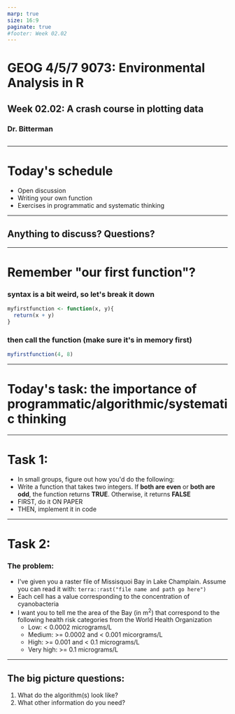 ```yaml
---
marp: true
size: 16:9 
paginate: true
#footer: Week 02.02
---
```


# GEOG 4/5/7 9073: Environmental Analysis in R

## 

## Week 02.02: A crash course in plotting data

### Dr. Bitterman

## 

---

# Today's schedule

- Open discussion
- Writing your own function
- Exercises in programmatic and systematic thinking

---

## Anything to discuss? Questions?

---

# Remember "our first function"?

### syntax is a bit weird, so let's break it down
```r
myfirstfunction <- function(x, y){
  return(x + y)
} 
```

### then call the function (make sure it's in memory first)
```r
myfirstfunction(4, 8)
```

---

# Today's task: the importance of programmatic/algorithmic/systematic thinking

---

# Task 1: 

- In small groups, figure out how you'd do the following:
- Write a function that takes two integers. If **both are even** or **both are odd**, the function returns **TRUE**. Otherwise, it returns **FALSE**
- FIRST, do it ON PAPER
- THEN, implement it in code

---

# Task 2:

### The problem:

- I've given you a raster file of Missisquoi Bay in Lake Champlain. Assume you can read it with: ```terra::rast("file name and path go here")```
- Each cell has a value corresponding to the concentration of cyanobacteria
- I want you to tell me the area of the Bay (in m<sup>2</sup>) that correspond to the following health risk categories from the World Health Organization
  - Low: < 0.0002 micrograms/L
  - Medium: >= 0.0002 and < 0.001 micorgrams/L
  - High: >= 0.001 and < 0.1 micrograms/L
  - Very high: >= 0.1 micrograms/L

---

## The big picture questions:
1. What do the algorithm(s) look like?
2. What other information do you need?

